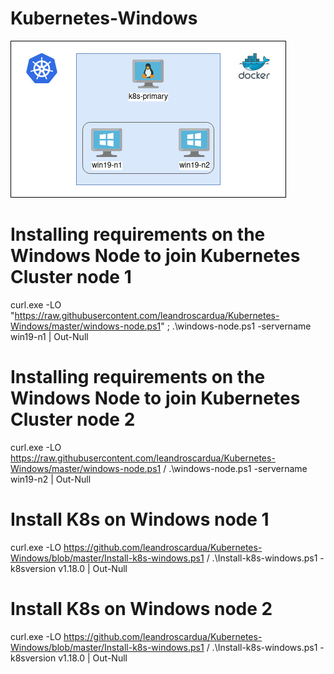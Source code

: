 # Kubernetes-Windows

![alt text](https://github.com/leandroscardua/Kubernetes-Windows/raw/master/Untitled%20Diagram.jpg?raw=true)

# Installing requirements on the Windows Node to join Kubernetes Cluster node 1
curl.exe -LO "https://raw.githubusercontent.com/leandroscardua/Kubernetes-Windows/master/windows-node.ps1" ;
.\windows-node.ps1 -servername win19-n1 | Out-Null

# Installing requirements on the Windows Node to join Kubernetes Cluster node 2
curl.exe -LO https://raw.githubusercontent.com/leandroscardua/Kubernetes-Windows/master/windows-node.ps1 /
.\windows-node.ps1 -servername win19-n2 | Out-Null

# Install K8s on Windows node 1
curl.exe -LO https://github.com/leandroscardua/Kubernetes-Windows/blob/master/Install-k8s-windows.ps1 /
.\Install-k8s-windows.ps1 -k8sversion v1.18.0 | Out-Null

# Install K8s on Windows node 2
curl.exe -LO https://github.com/leandroscardua/Kubernetes-Windows/blob/master/Install-k8s-windows.ps1 /
.\Install-k8s-windows.ps1 -k8sversion v1.18.0  | Out-Null


